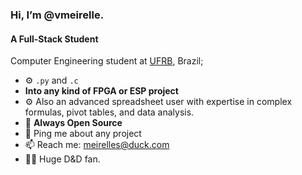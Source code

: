 
### Hi, I’m @vmeirelle. </p> 
#### A Full-Stack Student
Computer Engineering student at [UFRB](https://ufrb.edu.br), Brazil;<br>

- ⚙️ `.py` and `.c`
- **Into any kind of FPGA or ESP project**
- ⚙️ Also an advanced spreadsheet user with expertise in complex formulas, pivot tables, and data analysis.
- 🌱 **Always Open Source**
- 💬 Ping me about any project
- 📫 Reach me: [meirelles@duck.com](meirelles@duck.com)
- 🧙‍♂️ Huge D&D fan.

